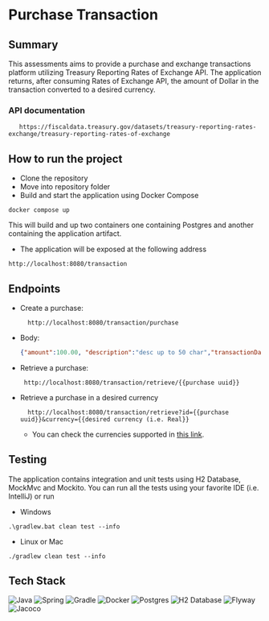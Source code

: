 # Purchase Transaction

## Summary

This assessments aims to provide a purchase and exchange transactions platform utilizing
Treasury Reporting Rates of Exchange API. The application returns, after consuming Rates of Exchange API,
the amount of Dollar in the transaction converted to a desired currency.

### API documentation

```
   https://fiscaldata.treasury.gov/datasets/treasury-reporting-rates-exchange/treasury-reporting-rates-of-exchange
```

## How to run the project

- Clone the repository
- Move into repository folder
- Build and start the application using Docker Compose
```
docker compose up
```

This will build and up two containers one containing Postgres and another containing the application artifact.
- The application will be exposed at the following address
```
http://localhost:8080/transaction
```
## Endpoints
- Create a purchase:
    ``` 
      http://localhost:8080/transaction/purchase
   ```
- Body:
  ```json
  {"amount":100.00, "description":"desc up to 50 char","transactionDate": "2024-12-19"}
  ```
- Retrieve a purchase:
  ``` 
   http://localhost:8080/transaction/retrieve/{{purchase uuid}}
  ``` 
- Retrieve a purchase in a desired currency
  ```
    http://localhost:8080/transaction/retrieve?id={{purchase uuid}}&currency={{desired currency (i.e. Real}}
  ```
    - You can check the currencies supported in [this link](https://api.fiscaldata.treasury.gov/services/api/fiscal_service/v1/accounting/od/rates_of_exchange).

## Testing

The application contains integration and unit tests using H2 Database, MockMvc and Mockito.
You can run all the tests using your favorite IDE (i.e. IntelliJ) or run

- Windows
```
.\gradlew.bat clean test --info
```

- Linux or Mac
```
./gradlew clean test --info
```

## Tech Stack

![Java](https://img.shields.io/badge/Java-ED8B00?style=for-the-badge&logo=openjdk&logoColor=white)
![Spring](https://img.shields.io/badge/spring-%236DB33F.svg?style=for-the-badge&logo=spring&logoColor=white)
![Gradle](https://img.shields.io/badge/Gradle-02303A.svg?style=for-the-badge&logo=Gradle&logoColor=white)
![Docker](https://img.shields.io/badge/Docker-2CA5E0?style=for-the-badge&logo=docker&logoColor=white)
![Postgres](https://img.shields.io/badge/Postgres-316192?style=for-the-badge&logo=postgresql&logoColor=white)
![H2 Database](https://img.shields.io/badge/H2%20Database-07405E?style=for-the-badge&logo=Databricks&logoColor=white)
![Flyway](https://img.shields.io/badge/Flyway-CC0200.svg?style=for-the-badge&logo=Flyway&logoColor=white)
![Jacoco](https://img.shields.io/badge/Jacoco-F01F7A.svg?style=for-the-badge&logo=Codecov&logoColor=white)